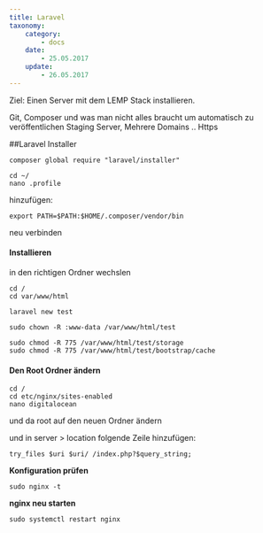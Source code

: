 ```yaml
---
title: Laravel
taxonomy:
    category:
        - docs
    date:
        - 25.05.2017
    update:
        - 26.05.2017
---
```



Ziel: Einen Server mit dem LEMP Stack installieren.

Git, Composer und was man nicht alles braucht um automatisch zu veröffentlichen
Staging Server, Mehrere Domains ..
Https

##Laravel Installer

```
composer global require "laravel/installer"
```

```
cd ~/
nano .profile
```

hinzufügen:

```
export PATH=$PATH:$HOME/.composer/vendor/bin
```

neu verbinden

#### Installieren

in den richtigen Ordner wechslen

```
cd /
cd var/www/html
```

```
laravel new test
```

```
sudo chown -R :www-data /var/www/html/test
```

```
sudo chmod -R 775 /var/www/html/test/storage
sudo chmod -R 775 /var/www/html/test/bootstrap/cache
```

#### Den Root Ordner ändern

```
cd /
cd etc/nginx/sites-enabled
nano digitalocean
```

und da root auf den neuen Ordner ändern

und in server > location folgende Zeile hinzufügen:

```
try_files $uri $uri/ /index.php?$query_string;
```


**Konfiguration prüfen**
```
sudo nginx -t
```

**nginx neu starten**
```
sudo systemctl restart nginx
```


